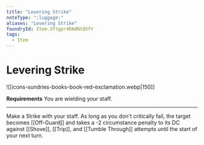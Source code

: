 ```yaml
---
title: "Levering Strike"
noteType: ":luggage:"
aliases: "Levering Strike"
foundryId: Item.XTtgpr4RA0Nt8XfY
tags:
  - Item
---
```


# Levering Strike
![[icons-sundries-books-book-red-exclamation.webp|150]]

**Requirements** You are wielding your staff.

* * *

Make a Strike with your staff. As long as you don't critically fail, the target becomes [[Off-Guard]] and takes a -2 circumstance penalty to its DC against [[Shove]], [[Trip]], and [[Tumble Through]] attempts until the start of your next turn.
